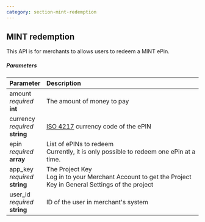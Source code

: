 ```yaml
---
category: section-mint-redemption
---
```


## MINT redemption

This API is for merchants to allows users to redeem a MINT ePin.

##### Parameters

|Parameter|Description|
|:---|:---|
|amount<br>*required*<br>**int**|The amount of money to pay|
|currency<br>*required*<br>**string**|[ISO 4217](https://en.wikipedia.org/wiki/ISO_4217) currency code of the ePIN|
|epin<br>*required*<br>**array**|List of ePINs to redeem <br>Currently, it is only possible to redeem one ePin at a time.|
|app_key<br>*required*<br>**string**|The Project Key <br>Log in to your Merchant Account to get the Project Key in General Settings of the project|
|user_id<br>*required*<br>**string**|ID of the user in merchant's system|
